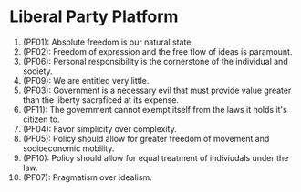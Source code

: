 # Liberal Party Platform
1. (PF01): Absolute freedom is our natural state.
1. (PF02): Freedom of expression and the free flow of ideas is paramount.
1. (PF06): Personal responsibility is the cornerstone of the individual and society.
1. (PF09): We are entitled very little.
1. (PF03): Government is a necessary evil that must provide value greater than the liberty sacraficed at its expense.
1. (PF11): The government cannot exempt itself from the laws it holds it's citizen to.
1. (PF04): Favor simplicity over complexity.
1. (PF05): Policy should allow for greater freedom of movement and socioeconomic mobility.
1. (PF10): Policy should allow for equal treatment of indiviudals under the law.
1. (PF07): Pragmatism over idealism.
